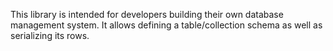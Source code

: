 This library is intended for developers building their own database management system. It allows defining a table/collection schema as well as serializing its rows.
